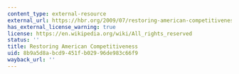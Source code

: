 ```yaml
---
content_type: external-resource
external_url: https://hbr.org/2009/07/restoring-american-competitiveness
has_external_license_warning: true
license: https://en.wikipedia.org/wiki/All_rights_reserved
status: ''
title: Restoring American Competitiveness
uid: 8b9a5d8a-bcd9-451f-b029-96de983c66f9
wayback_url: ''
---
```

